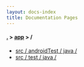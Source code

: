 ```yaml
---
layout: docs-index
title: Documentation Pages
---
```

#### [.](./../index) > [app](./index) > **/**

- [src / androidTest / java / ](src/androidTest/java/)
- [src / test / java / ](src/test/java/)
